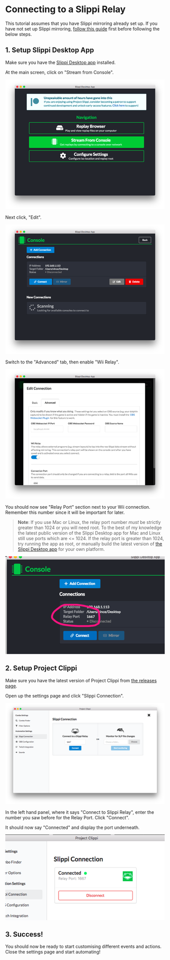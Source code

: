 # Connecting to a Slippi Relay

This tutorial assumes that you have Slippi mirroring already set up. If you have not set up Slippi mirroring, [follow this guide](https://docs.google.com/document/d/1ezavBjqVGbVO8aqSa5EHfq7ZflrTCvezRYjOf51MOWg/edit) first before following the below steps.

## 1. Setup Slippi Desktop App

Make sure you have the [Slippi Desktop app](https://slippi.gg/downloads) installed.

At the main screen, click on "Stream from Console".

![Desktop app screenshot](images/1-1-desktop-app.png)

Next click, "Edit".

![Console before](images/1-2-console-before.png)

Switch to the "Advanced" tab, then enable "Wii Relay".

![Enable Wii Relay setting](images/1-3-wii-relay.png)

You should now see "Relay Port" section next to your Wii connection. Remember this number since it will be important for later.

> **Note**: If you use Mac or Linux, the relay port number *must* be strictly greater than 1024 or you will need root. To the best of my knowledge the latest public version of the Slippi Desktop app for Mac and Linux still use ports which are <= 1024. If the relay port is greater than 1024, try running the app as root, or manually build the latest version of [the Slippi Desktop app](https://github.com/project-slippi/slippi-desktop-app/) for your own platform.

![Console after](images/1-4-console-after.png)

## 2. Setup Project Clippi

Make sure you have the latest version of Project Clippi from [the releases page](https://github.com/vinceau/project-clippi/releases).

Open up the settings page and click "Slippi Connection".

![Clippi settings](images/2-1-clippi-settings.png)

In the left hand panel, where it says "Connect to Slippi Relay", enter the number you saw before for the Relay Port. Click "Connect".

It should now say "Connected" and display the port underneath.

![Connected](images/2-2-connected.png)

## 3. Success!

You should now be ready to start customising different events and actions. Close the settings page and start automating!
